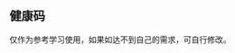 ## 健康码

<demo-model url="/templatePage/health/qrcode/qrcode"></demo-model>
<template-download></template-download>

仅作为参考学习使用，如果如达不到自己的需求，可自行修改。